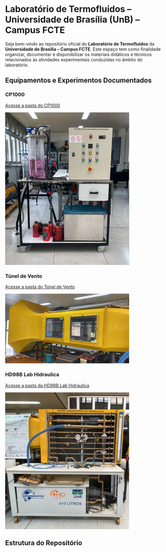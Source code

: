 # Laboratório de Termofluidos – Universidade de Brasília (UnB) – Campus FCTE

Seja bem-vindo ao repositório oficial do **Laboratório de Termofluidos** da **Universidade de Brasília – Campus FCTE**. Este espaço tem como finalidade organizar, documentar e disponibilizar os materiais didáticos e técnicos relacionados às atividades experimentais conduzidas no âmbito do laboratório.


## Equipamentos e Experimentos Documentados

### CP1000
[Acesse a pasta do  CP1000](https://github.com/Jonas-Oliveira-Git/LabTermoFCTE/tree/main/CP1000)

<img src="https://github.com/Jonas-Oliveira-Git/LabTermoFCTE/raw/main/CP1000/FIG-CP1000/cp100-visao-frontal.jpg" alt="Visão frontal do CP1000" width="400"/>

### Túnel de Vento


[Acesse a pasta do Túnel de Vento](https://github.com/Jonas-Oliveira-Git/LabTermoFCTE/tree/main/HD98B_Lab_Hidraulica)

<img src="https://github.com/Jonas-Oliveira-Git/LabTermoFCTE/raw/main/TunelVento/FIG-Tunel_Vento/tunelvento-foto.jpg" alt="Foto do Túnel de Vento" width="400"/>



### HD98B Lab Hidraulica

[Acesse a pasta da HD98B Lab Hidraulica](https://github.com/Jonas-Oliveira-Git/LabTermoFCTE/tree/main/TunelVento)

<img src="https://github.com/Jonas-Oliveira-Git/LabTermoFCTE/raw/main/HD98B_Lab_Hidraulica/FIG-HD98B_Lab_Hidraulica/HD98B-Foto.jpg" alt="Foto do equipamento HD98B" width="400"/>





## Estrutura do Repositório

